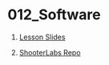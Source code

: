 # 012_Software

1. [Lesson Slides](https://docs.google.com/presentation/d/1dQkCXAaVu_AuN7sJGxGd8MTfupEgaEHYKf0tJRP9kdo/edit?usp=sharing)

2. [ShooterLabs Repo](https://github.com/Keobkeig/ShooterLabs)